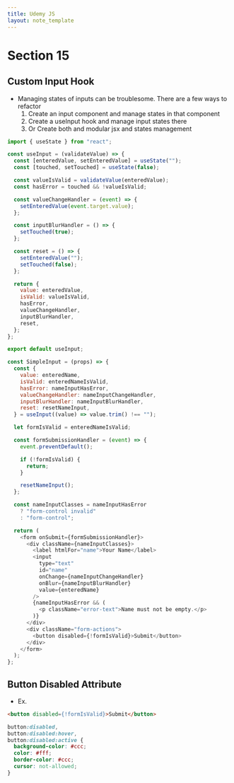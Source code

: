 ```yaml
---
title: Udemy JS
layout: note_template
---
```


# Section 15

## Custom Input Hook

- Managing states of inputs can be troublesome. There are a few ways to refactor
  1. Create an input component and manage states in that component
  2. Create a useInput hook and manage input states there
  3. Or Create both and modular jsx and states management

```js
import { useState } from "react";

const useInput = (validateValue) => {
  const [enteredValue, setEnteredValue] = useState("");
  const [touched, setTouched] = useState(false);

  const valueIsValid = validateValue(enteredValue);
  const hasError = touched && !valueIsValid;

  const valueChangeHandler = (event) => {
    setEnteredValue(event.target.value);
  };

  const inputBlurHandler = () => {
    setTouched(true);
  };

  const reset = () => {
    setEnteredValue("");
    setTouched(false);
  };

  return {
    value: enteredValue,
    isValid: valueIsValid,
    hasError,
    valueChangeHandler,
    inputBlurHandler,
    reset,
  };
};

export default useInput;
```
```js
const SimpleInput = (props) => {
  const {
    value: enteredName,
    isValid: enteredNameIsValid,
    hasError: nameInputHasError,
    valueChangeHandler: nameInputChangeHandler,
    inputBlurHandler: nameInputBlurHandler,
    reset: resetNameInput,
  } = useInput((value) => value.trim() !== "");

  let formIsValid = enteredNameIsValid;

  const formSubmissionHandler = (event) => {
    event.preventDefault();

    if (!formIsValid) {
      return;
    }

    resetNameInput();
  };

  const nameInputClasses = nameInputHasError
    ? "form-control invalid"
    : "form-control";

  return (
    <form onSubmit={formSubmissionHandler}>
      <div className={nameInputClasses}>
        <label htmlFor="name">Your Name</label>
        <input
          type="text"
          id="name"
          onChange={nameInputChangeHandler}
          onBlur={nameInputBlurHandler}
          value={enteredName}
        />
        {nameInputHasError && (
          <p className="error-text">Name must not be empty.</p>
        )}
      </div>
      <div className="form-actions">
        <button disabled={!formIsValid}>Submit</button>
      </div>
    </form>
  );
};
```

## Button Disabled Attribute

- Ex.

```html
<button disabled={!formIsValid}>Submit</button>
```

```css
button:disabled,
button:disabled:hover,
button:disabled:active {
  background-color: #ccc;
  color: #fff;
  border-color: #ccc;
  cursor: not-allowed;
}
```

